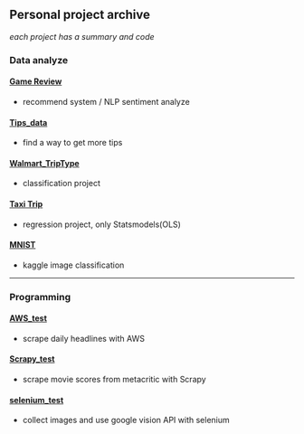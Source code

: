 ## Personal project archive
*each project has a summary and code* <br />

### Data analyze

#### [Game Review](https://github.com/Moons08/game_review)
- recommend system / NLP sentiment analyze
#### [Tips_data](https://github.com/Moons08/personal-project-archive/blob/master/180209_seaborn_tips/ReadMe.md)
- find a way to get more tips
#### [Walmart_TripType ](https://github.com/YounginLEE/DSS7_Walmart/tree/master/Main/ReadMe.md)
- classification project
#### [Taxi Trip ](https://github.com/Moons08/personal-project-archive/tree/master/TaxiTrip)
- regression project, only Statsmodels(OLS)
#### [MNIST](https://github.com/Moons08/personal-project-archive/blob/master/180402_mnist/ReadMe.md)
- kaggle image classification

---
### Programming

#### [AWS_test](https://github.com/Moons08/personal-project-archive/blob/master/180228_AWS_crontab/ReadMe.md)
- scrape daily headlines with AWS

#### [Scrapy_test](https://github.com/Moons08/personal-project-archive/blob/master/180222_Scrapy_metacritic/ReadMe.md)
- scrape movie scores from metacritic with Scrapy

#### [selenium_test](https://github.com/Moons08/personal-project-archive/blob/master/180221_selenium/ReadMe.md)
- collect images and use google vision API with selenium
